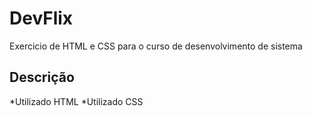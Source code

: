 # DevFlix
Exercicio de HTML e CSS para o curso de desenvolvimento de sistema
## Descrição
*Utilizado HTML
*Utilizado CSS
